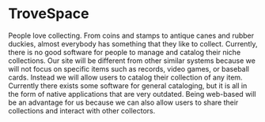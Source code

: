 # TroveSpace

People love collecting. From coins and stamps to antique canes and rubber duckies, almost everybody has something that they like to collect. Currently, there is no good software for people to manage and catalog their niche collections. Our site will be different from other similar systems because we will not focus on specific items such as records, video games, or baseball cards. Instead we will allow users to catalog their collection of any item. Currently there exists some software for general cataloging, but it is all in the form of native applications that are very outdated. Being web-based will be an advantage for us because we can also allow users to share their collections and interact with other collectors.
